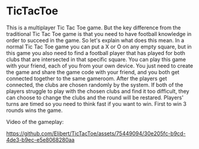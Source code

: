 # TicTacToe

This is a multiplayer Tic Tac Toe game. But the key difference from the traditional Tic Tac Toe game is that you need to have football knowledge in order to succeed in the game. So let's explain what does this mean.
In a normal Tic Tac Toe game you can put a X or O on any empty square, but in this game you also need to find a football player that has played for both clubs that are intersected in that specific square. You can play this game with your friend, each of you from your own device. You just need to create the game and share the game code with your friend, and you both get connected together to the same gameroom. After the players get connected, the clubs are chosen randomly by the system. If both of the players struggle to play with the chosen clubs and find it too difficult, they can choose to change the clubs and the round will be restared. Players' turns are timed so you need to think fast if you want to win. First to win 3 rounds wins the game.

Video of the gameplay: 

https://github.com/Elibert/TicTacToe/assets/75449094/30e205fc-b9cd-4de3-b9ec-e5e8068280aa


